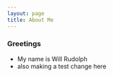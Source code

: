 ```yaml
---
layout: page
title: About Me
---
```

### Greetings
- My name is Will Rudolph
- also making a test change here
